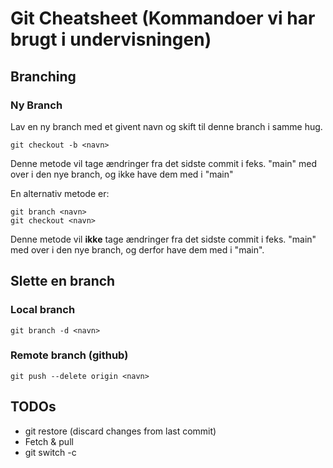 # Git Cheatsheet (Kommandoer vi har brugt i undervisningen)

## Branching

### Ny Branch
Lav en ny branch med et givent navn og skift til denne branch i samme hug.    

```` 
git checkout -b <navn> 
````
Denne metode vil tage ændringer fra det sidste commit i feks. "main" med over i den nye branch, og ikke have dem med i "main"

En alternativ metode er:    

````
git branch <navn>
git checkout <navn>
````

Denne metode vil __ikke__ tage ændringer fra det sidste commit i feks. "main" med over i den nye branch, og derfor have dem med i "main".
	
## Slette en branch
### Local branch

````
git branch -d <navn>

````

### Remote branch (github)
````
git push --delete origin <navn>

````

## TODOs

* git restore (discard changes from last commit)
* Fetch & pull
* git switch -c <new-branch-name>



